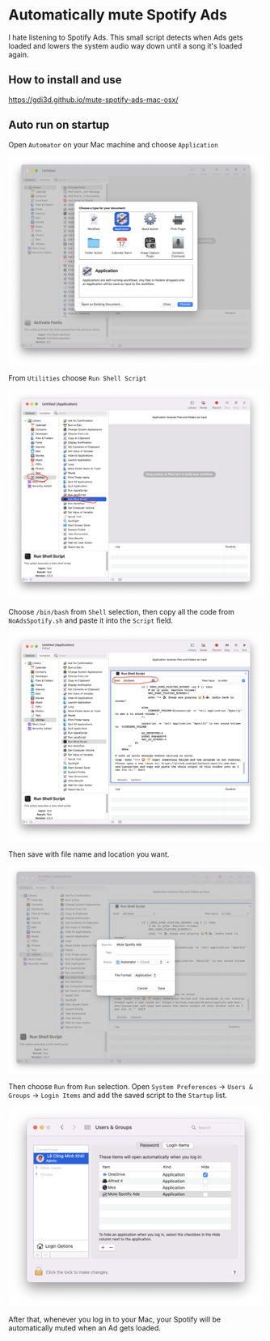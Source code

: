 # Automatically mute Spotify Ads

I hate listening to Spotify Ads. This small script detects when Ads gets loaded and lowers the system audio way down until a song it's loaded again.

## How to install and use

<https://gdi3d.github.io/mute-spotify-ads-mac-osx/>

## Auto run on startup

Open `Automator` on your Mac machine and choose `Application`

![Choose Application](images/Run-on-Startup/Choose_Application.png)

From `Utilities` choose `Run Shell Script`

![Run Shell Script](images/Run-on-Startup/Run_Shell_Script.png)

Choose `/bin/bash` from `Shell` selection, then copy all the code from `NoAdsSpotify.sh` and paste it into the `Script` field.

![Shell Script](images/Run-on-Startup/Shell_Script.png)

Then save with file name and location you want.

![Save](images/Run-on-Startup/Save.png)

Then choose `Run` from `Run` selection.
Open `System Preferences` -> `Users & Groups` -> `Login Items` and add the saved script to the `Startup` list.

![Login items](images/Run-on-Startup/Login_Items.png)

After that, whenever you log in to your Mac, your Spotify will be automatically muted when an Ad gets loaded.
